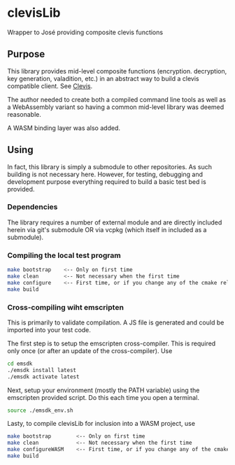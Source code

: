 # clevisLib
Wrapper to José providing composite clevis functions

## Purpose
This library provides mid-level composite functions (encryption. decryption, key generation, valadition, etc.) in an abstract way to build a clevis compatible client. See [Clevis](http://github.com/latchset/clevis).

The author needed to create both a compiled command line tools as well as a WebAssembly variant so having a common mid-level library was deemed reasonable. 

A WASM binding layer was also added.

## Using
In fact, this library is simply a submodule to other repositories. As such building is not necessary here. However, for testing, debugging and development purpose everything required to build a basic test bed is provided.

### Dependencies
The library requires a number of external module and are directly included herein via git's submodule OR via vcpkg (which itself in included as a submodule).

### Compiling the local test program
```bash
make bootstrap    <-- Only on first time
make clean        <-- Not necessary when the first time
make configure    <-- First time, or if you change any of the cmake related files.
make build
```
### Cross-compiling wiht emscripten
This is primarily to validate compilation. A JS file is generated and could be imported into your test code.

The first step is to setup the emscripten cross-compiler. This is required only once (or after an update of the cross-compiler). Use
```bash
cd emsdk
./emsdk install latest
./emsdk activate latest
```

Next, setup your environment (mostly the PATH variable) using the emscripten provided script. Do this each time you open a terminal.
```bash
source ./emsdk_env.sh
```

Lasty, to compile clevisLib for inclusion into a WASM project, use
```bash
make bootstrap        <-- Only on first time
make clean            <-- Not necessary when the first time
make configureWASM    <-- First time, or if you change any of the cmake related files.
make build
```